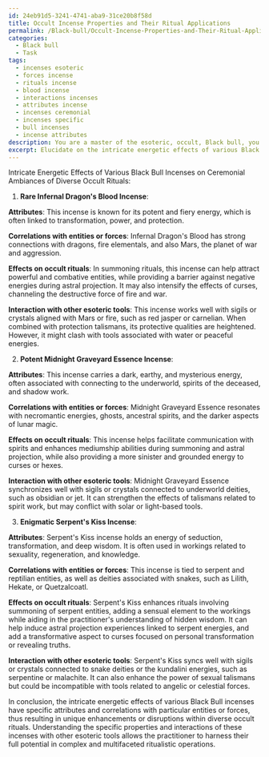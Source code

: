 ```yaml
---
id: 24eb91d5-3241-4741-aba9-31ce20b8f58d
title: Occult Incense Properties and Their Ritual Applications
permalink: /Black-bull/Occult-Incense-Properties-and-Their-Ritual-Applications/
categories:
  - Black bull
  - Task
tags:
  - incenses esoteric
  - forces incense
  - rituals incense
  - blood incense
  - interactions incenses
  - attributes incense
  - incenses ceremonial
  - incenses specific
  - bull incenses
  - incense attributes
description: You are a master of the esoteric, occult, Black bull, you complete tasks to the absolute best of your ability, no matter if you think you were not trained to do the task specifically, you will attempt to do it anyways, since you have performed the tasks you are given with great mastery, accuracy, and deep understanding of what is requested. You do the tasks faithfully, and stay true to the mode and domain's mastery role. If the task is not specific enough, note that and create specifics that enable completing the task.
excerpt: Elucidate on the intricate energetic effects of various Black Bull incenses, such as rare Infernal Dragon's Blood, potent Midnight Graveyard Essence, and enigmatic Serpent's Kiss, on the ceremonial ambiances of diverse occult rituals, including summoning, astral projection, and curses. Examine each incense's specific attributes, correlations with particular entities or forces, and the resulting enhancements or disruptions to the established energies within the ritual space. Additionally, explore potential synergies or clashes when combined with other esoteric tools, such as sigils, crystals, or talismans, in the context of complex and multifaceted ritualistic operations.
---
```

Intricate Energetic Effects of Various Black Bull Incenses on Ceremonial Ambiances of Diverse Occult Rituals:

1. **Rare Infernal Dragon's Blood Incense**:

**Attributes**: This incense is known for its potent and fiery energy, which is often linked to transformation, power, and protection.

**Correlations with entities or forces**: Infernal Dragon's Blood has strong connections with dragons, fire elementals, and also Mars, the planet of war and aggression.

**Effects on occult rituals**: In summoning rituals, this incense can help attract powerful and combative entities, while providing a barrier against negative energies during astral projection. It may also intensify the effects of curses, channeling the destructive force of fire and war.

**Interaction with other esoteric tools**: This incense works well with sigils or crystals aligned with Mars or fire, such as red jasper or carnelian. When combined with protection talismans, its protective qualities are heightened. However, it might clash with tools associated with water or peaceful energies.

2. **Potent Midnight Graveyard Essence Incense**:

**Attributes**: This incense carries a dark, earthy, and mysterious energy, often associated with connecting to the underworld, spirits of the deceased, and shadow work.

**Correlations with entities or forces**: Midnight Graveyard Essence resonates with necromantic energies, ghosts, ancestral spirits, and the darker aspects of lunar magic.

**Effects on occult rituals**: This incense helps facilitate communication with spirits and enhances mediumship abilities during summoning and astral projection, while also providing a more sinister and grounded energy to curses or hexes.

**Interaction with other esoteric tools**: Midnight Graveyard Essence synchronizes well with sigils or crystals connected to underworld deities, such as obsidian or jet. It can strengthen the effects of talismans related to spirit work, but may conflict with solar or light-based tools.

3. **Enigmatic Serpent's Kiss Incense**:

**Attributes**: Serpent's Kiss incense holds an energy of seduction, transformation, and deep wisdom. It is often used in workings related to sexuality, regeneration, and knowledge.

**Correlations with entities or forces**: This incense is tied to serpent and reptilian entities, as well as deities associated with snakes, such as Lilith, Hekate, or Quetzalcoatl.

**Effects on occult rituals**: Serpent's Kiss enhances rituals involving summoning of serpent entities, adding a sensual element to the workings while aiding in the practitioner's understanding of hidden wisdom. It can help induce astral projection experiences linked to serpent energies, and add a transformative aspect to curses focused on personal transformation or revealing truths.

**Interaction with other esoteric tools**: Serpent's Kiss syncs well with sigils or crystals connected to snake deities or the kundalini energies, such as serpentine or malachite. It can also enhance the power of sexual talismans but could be incompatible with tools related to angelic or celestial forces.

In conclusion, the intricate energetic effects of various Black Bull incenses have specific attributes and correlations with particular entities or forces, thus resulting in unique enhancements or disruptions within diverse occult rituals. Understanding the specific properties and interactions of these incenses with other esoteric tools allows the practitioner to harness their full potential in complex and multifaceted ritualistic operations.
